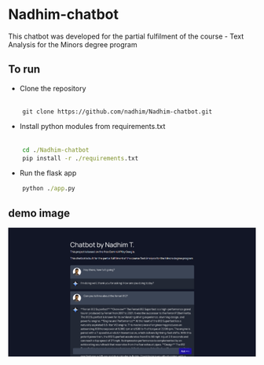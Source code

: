 # Nadhim-chatbot
This chatbot was developed for the partial fulfilment of the course  - Text Analysis for the Minors degree program

## To run

- Clone the repository
```git

    git clone https://github.com/nadhim/Nadhim-chatbot.git

```

- Install python modules from requirements.txt

```cmd

    cd ./Nadhim-chatbot
    pip install -r ./requirements.txt
```

- Run the flask app

```cmd
    python ./app.py
```

## demo image

<img src="./static/images/chatbot-demo.png">